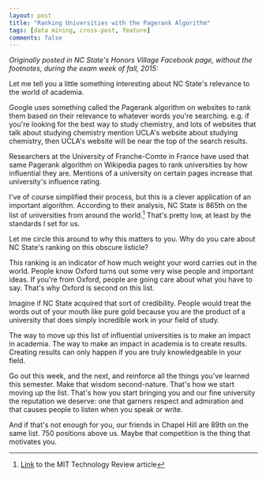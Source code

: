 ```yaml
---
layout: post
title: "Ranking Universities with the Pagerank Algorithm"
tags: [data mining, cross-post, feature]
comments: false
---
```


_Originally posted in NC State's Honors Village Facebook page, without the footnotes, during the exam week of fall, 2015:_

Let me tell you a little something interesting about NC State's relevance to the world of academia.

Google uses something called the Pagerank algorithm on websites to rank them based on their relevance to whatever words you're searching. e.g. if you're looking for the best way to study chemistry, and lots of websites that talk about studying chemistry mention UCLA's website about studying chemistry, then UCLA's website will be near the top of the search results.

Researchers at the University of Franche-Comte in France have used that same Pagerank algorithm on Wikipedia pages to rank universities by how influential they are. Mentions of a university on certain pages increase that university's influence rating.

I've of course simplified their process, but this is a clever application of an important algorithm. According to their analysis, NC State is 865th on the list of universities from around the world.[^1] That's pretty low, at least by the standards I set for us.

Let me circle this around to why this matters to you. Why do you care about NC State's ranking on this obscure listicle?

This ranking is an indicator of how much weight your word carries out in the world. People know Oxford turns out some very wise people and important ideas. If you're from Oxford, people are going care about what you have to say. That's why Oxford is second on this list.

Imagine if NC State acquired that sort of credibility. People would treat the words out of your mouth like pure gold because you are the product of a university that does simply incredible work in your field of study.

The way to move up this list of influential universities is to make an impact in academia. The way to make an impact in academia is to create results. Creating results can only happen if you are truly knowledgeable in your field.

Go out this week, and the next, and reinforce all the things you've learned this semester. Make that wisdom second-nature. That's how we start moving up the list. That's how you start bringing you and our fine university the reputation we deserve: one that garners respect and admiration and that causes people to listen when you speak or write.

And if that's not enough for you, our friends in Chapel Hill are 89th on the same list. 750 positions above us. Maybe that competition is the thing that motivates you.

[^1]: [Link](http://www.technologyreview.com//view/544266/wikipedia-mining-algorithm-reveals-worlds-most-influential-universities/) to the MIT Technology Review article